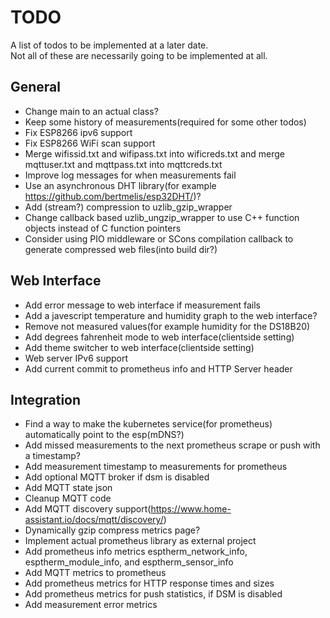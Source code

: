 # TODO
A list of todos to be implemented at a later date.  
Not all of these are necessarily going to be implemented at all.

## General
 * Change main to an actual class?
 * Keep some history of measurements(required for some other todos)
 * Fix ESP8266 ipv6 support
 * Fix ESP8266 WiFi scan support
 * Merge wifissid.txt and wifipass.txt into wificreds.txt and merge mqttuser.txt and mqttpass.txt into mqttcreds.txt
 * Improve log messages for when measurements fail
 * Use an asynchronous DHT library(for example https://github.com/bertmelis/esp32DHT/)?
 * Add (stream?) compression to uzlib_gzip_wrapper
 * Change callback based uzlib_ungzip_wrapper to use C++ function objects instead of C function pointers
 * Consider using PIO middleware or SCons compilation callback to generate compressed web files(into build dir?)

## Web Interface
 * Add error message to web interface if measurement fails
 * Add a javescript temperature and humidity graph to the web interface?
 * Remove not measured values(for example humidity for the DS18B20)
 * Add degrees fahrenheit mode to web interface(clientside setting)
 * Add theme switcher to web interface(clientside setting)
 * Web server IPv6 support
 * Add current commit to prometheus info and HTTP Server header

## Integration
 * Find a way to make the kubernetes service(for prometheus) automatically point to the esp(mDNS?)
 * Add missed measurements to the next prometheus scrape or push with a timestamp?
 * Add measurement timestamp to measurements for prometheus
 * Add optional MQTT broker if dsm is disabled
 * Add MQTT state json
 * Cleanup MQTT code
 * Add MQTT discovery support(https://www.home-assistant.io/docs/mqtt/discovery/)
 * Dynamically gzip compress metrics page?
 * Implement actual prometheus library as external project
 * Add prometheus info metrics esptherm_network_info, esptherm_module_info, and esptherm_sensor_info
 * Add MQTT metrics to prometheus
 * Add prometheus metrics for HTTP response times and sizes
 * Add prometheus metrics for push statistics, if DSM is disabled
 * Add measurement error metrics
